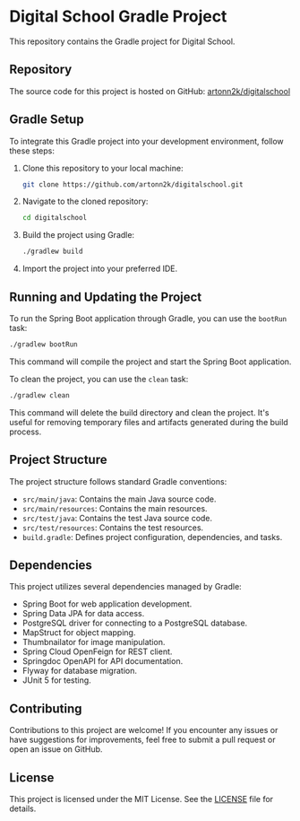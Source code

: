 # Digital School Gradle Project

This repository contains the Gradle project for Digital School.

## Repository

The source code for this project is hosted on GitHub: [artonn2k/digitalschool](https://github.com/artonn2k/digitalschool)

## Gradle Setup

To integrate this Gradle project into your development environment, follow these steps:

1. Clone this repository to your local machine:

   ```bash
   git clone https://github.com/artonn2k/digitalschool.git
   ```

2. Navigate to the cloned repository:

   ```bash
   cd digitalschool
   ```

3. Build the project using Gradle:

   ```bash
   ./gradlew build
   ```

4. Import the project into your preferred IDE.

## Running and Updating the Project

To run the Spring Boot application through Gradle, you can use the `bootRun` task:

```bash
./gradlew bootRun
```

This command will compile the project and start the Spring Boot application.

To clean the project, you can use the `clean` task:

```bash
./gradlew clean
```

This command will delete the build directory and clean the project. It's useful for removing temporary files and artifacts generated during the build process.

## Project Structure

The project structure follows standard Gradle conventions:

- `src/main/java`: Contains the main Java source code.
- `src/main/resources`: Contains the main resources.
- `src/test/java`: Contains the test Java source code.
- `src/test/resources`: Contains the test resources.
- `build.gradle`: Defines project configuration, dependencies, and tasks.

## Dependencies

This project utilizes several dependencies managed by Gradle:

- Spring Boot for web application development.
- Spring Data JPA for data access.
- PostgreSQL driver for connecting to a PostgreSQL database.
- MapStruct for object mapping.
- Thumbnailator for image manipulation.
- Spring Cloud OpenFeign for REST client.
- Springdoc OpenAPI for API documentation.
- Flyway for database migration.
- JUnit 5 for testing.

## Contributing

Contributions to this project are welcome! If you encounter any issues or have suggestions for improvements, feel free to submit a pull request or open an issue on GitHub.

## License

This project is licensed under the MIT License. See the [LICENSE](LICENSE) file for details.